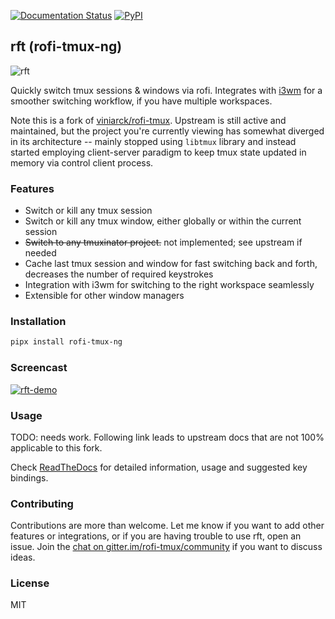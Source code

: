 [![Documentation Status](https://readthedocs.org/projects/rofi-tmux/badge/?version=latest)](http://rofi-tmux.readthedocs.io/en/latest/?badge=latest) [![PyPI](https://img.shields.io/pypi/v/rofi-tmux-ng.svg)](https://pypi.python.org/pypi/rofi-tmux-ng)

## rft (rofi-tmux-ng)

![rft](docs/images/rft.png)

Quickly switch tmux sessions & windows via rofi. Integrates with [i3wm](https://i3wm.org/)
for a smoother switching workflow, if you have multiple workspaces.

Note this is a fork of [viniarck/rofi-tmux](https://github.com/viniarck/rofi-tmux/).
Upstream is still active and maintained, but the project you're currently
viewing has somewhat diverged in its architecture -- mainly stopped using
`libtmux` library and instead started employing client-server paradigm to
keep tmux state updated in memory via control client process.

### Features

- Switch or kill any tmux session
- Switch or kill any tmux window, either globally or within the current session
- ~~Switch to any tmuxinator project.~~ not implemented; see upstream if needed
- Cache last tmux session and window for fast switching back and forth,
decreases the number of required keystrokes
- Integration with i3wm for switching to the right workspace seamlessly
- Extensible for other window managers

### Installation

```sh
pipx install rofi-tmux-ng
```

### Screencast

[![rft-demo](https://img.youtube.com/vi/o6tBNFJW28c/0.jpg)](https://www.youtube.com/watch?v=o6tBNFJW28c)

### Usage

TODO: needs work. Following link leads to upstream docs that are not 100%
applicable to this fork.

Check [ReadTheDocs](http://rofi-tmux.readthedocs.io/) for detailed information,
usage and suggested key bindings.

### Contributing

Contributions are more than welcome. Let me know if you want to add other features
or integrations, or if you are having trouble to use rft, open an issue.
Join the [chat on gitter.im/rofi-tmux/community](https://gitter.im/rofi-tmux/community)
if you want to discuss ideas.

### License

MIT
